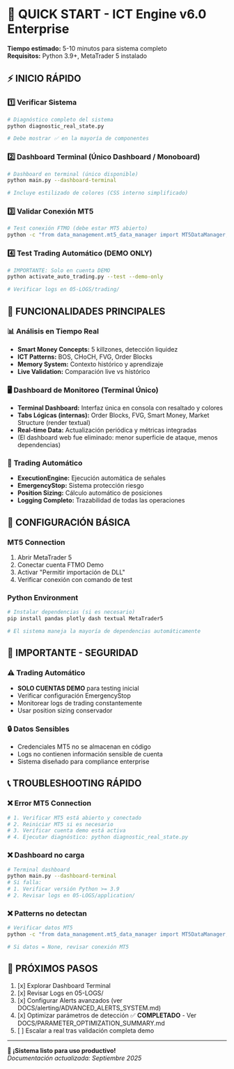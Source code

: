 # 🚀 QUICK START - ICT Engine v6.0 Enterprise

**Tiempo estimado:** 5-10 minutos para sistema completo  
**Requisitos:** Python 3.9+, MetaTrader 5 instalado  

## ⚡ INICIO RÁPIDO

### 1️⃣ **Verificar Sistema**
```bash
# Diagnóstico completo del sistema
python diagnostic_real_state.py

# Debe mostrar ✅ en la mayoría de componentes
```

### 2️⃣ **Dashboard Terminal (Único Dashboard / Monoboard)**
```bash
# Dashboard en terminal (único disponible)
python main.py --dashboard-terminal

# Incluye estilizado de colores (CSS interno simplificado)
```

### 3️⃣ **Validar Conexión MT5**
```bash
# Test conexión FTMO (debe estar MT5 abierto)
python -c "from data_management.mt5_data_manager import MT5DataManager; mgr=MT5DataManager(); print('MT5:', mgr.get_current_data('EURUSD', 'M15', 10) is not None)"
```

### 4️⃣ **Test Trading Automático (DEMO ONLY)**
```bash
# IMPORTANTE: Solo en cuenta DEMO
python activate_auto_trading.py --test --demo-only

# Verificar logs en 05-LOGS/trading/
```

## 🎯 FUNCIONALIDADES PRINCIPALES

### 📊 **Análisis en Tiempo Real**
- **Smart Money Concepts:** 5 killzones, detección liquidez
- **ICT Patterns:** BOS, CHoCH, FVG, Order Blocks
- **Memory System:** Contexto histórico y aprendizaje
- **Live Validation:** Comparación live vs histórico

### 🖥️ **Dashboard de Monitoreo (Terminal Único)**
- **Terminal Dashboard:** Interfaz única en consola con resaltado y colores
- **Tabs Lógicas (internas):** Order Blocks, FVG, Smart Money, Market Structure (render textual)
- **Real-time Data:** Actualización periódica y métricas integradas
- (El dashboard web fue eliminado: menor superficie de ataque, menos dependencias)

### 🤖 **Trading Automático**
- **ExecutionEngine:** Ejecución automática de señales
- **EmergencyStop:** Sistema protección riesgo
- **Position Sizing:** Cálculo automático de posiciones
- **Logging Completo:** Trazabilidad de todas las operaciones

## 🔧 CONFIGURACIÓN BÁSICA

### **MT5 Connection**
1. Abrir MetaTrader 5
2. Conectar cuenta FTMO Demo
3. Activar "Permitir importación de DLL"
4. Verificar conexión con comando de test

### **Python Environment**
```bash
# Instalar dependencias (si es necesario)
pip install pandas plotly dash textual MetaTrader5

# El sistema maneja la mayoría de dependencias automáticamente
```

## 🚨 IMPORTANTE - SEGURIDAD

### **⚠️ Trading Automático**
- **SOLO CUENTAS DEMO** para testing inicial
- Verificar configuración EmergencyStop
- Monitorear logs de trading constantemente
- Usar position sizing conservador

### **🔒 Datos Sensibles**
- Credenciales MT5 no se almacenan en código
- Logs no contienen información sensible de cuenta
- Sistema diseñado para compliance enterprise

## 📞 TROUBLESHOOTING RÁPIDO

### **❌ Error MT5 Connection**
```bash
# 1. Verificar MT5 está abierto y conectado
# 2. Reiniciar MT5 si es necesario  
# 3. Verificar cuenta demo está activa
# 4. Ejecutar diagnóstico: python diagnostic_real_state.py
```

### **❌ Dashboard no carga**
```bash
# Terminal dashboard
python main.py --dashboard-terminal
# Si falla:
# 1. Verificar versión Python >= 3.9
# 2. Revisar logs en 05-LOGS/application/
```

### **❌ Patterns no detectan**
```bash
# Verificar datos MT5
python -c "from data_management.mt5_data_manager import MT5DataManager; print(MT5DataManager().get_current_data('EURUSD', 'M15', 5))"

# Si datos = None, revisar conexión MT5
```

## 🎯 PRÓXIMOS PASOS

1. [x] Explorar Dashboard Terminal
2. [x] Revisar Logs en 05-LOGS/
3. [x] Configurar Alerts avanzados (ver DOCS/alerting/ADVANCED_ALERTS_SYSTEM.md)
4. [x] Optimizar parámetros de detección ✅ **COMPLETADO** - Ver DOCS/PARAMETER_OPTIMIZATION_SUMMARY.md
5. [ ] Escalar a real tras validación completa demo

---

**🚀 ¡Sistema listo para uso productivo!**  
*Documentación actualizada: Septiembre 2025*